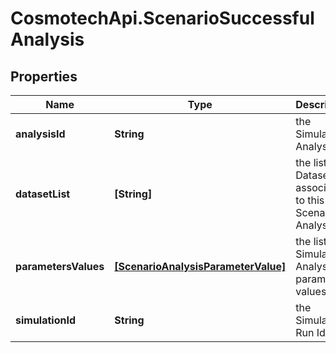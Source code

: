 # CosmotechApi.ScenarioSuccessfulAnalysis

## Properties

Name | Type | Description | Notes
------------ | ------------- | ------------- | -------------
**analysisId** | **String** | the Simulator Analysis Id | 
**datasetList** | **[String]** | the list of Dataset Id associated to this Scenario Analysis | [optional] 
**parametersValues** | [**[ScenarioAnalysisParameterValue]**](ScenarioAnalysisParameterValue.md) | the list of Simulator Analysis parameters values | [optional] 
**simulationId** | **String** | the Simulation Run Id | [optional] [readonly] 


